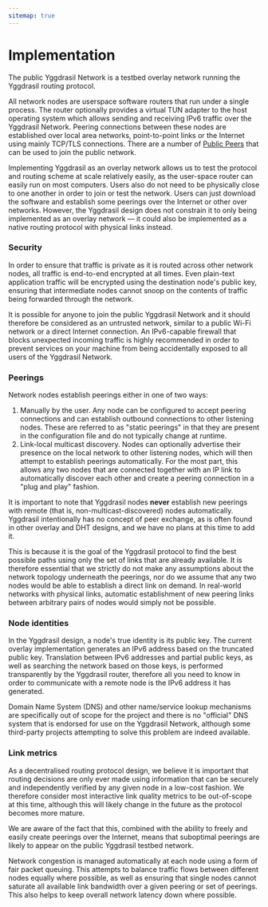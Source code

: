 ```yaml
---
sitemap: true
---
```


# Implementation

The public Yggdrasil Network is a testbed overlay network running the Yggdrasil routing protocol.

All network nodes are userspace software routers that run under a single process. The router optionally provides a virtual TUN adapter to the host operating system which allows sending and receiving IPv6 traffic over the Yggdrasil Network. Peering connections between these nodes are established over local area networks, point-to-point links or the Internet using mainly TCP/TLS connections. There are a number of [Public Peers](https://publicpeers.neilalexander.dev) that can be used to join the public network.

Implementing Yggdrasil as an overlay network allows us to test the protocol and routing scheme at scale relatively easily, as the user-space router can easily run on most computers. Users also do not need to be physically close to one another in order to join or test the network. Users can just download the software and establish some peerings over the Internet or other over networks. However, the Yggdrasil design does not constrain it to only being implemented as an overlay network — it could also be implemented as a native routing protocol with physical links instead.

### Security

In order to ensure that traffic is private as it is routed across other network nodes, all traffic is end-to-end encrypted at all times. Even plain-text application traffic will be encrypted using the destination node's public key, ensuring that intermediate nodes cannot snoop on the contents of traffic being forwarded through the network.

It is possible for anyone to join the public Yggdrasil Network and it should therefore be considered as an untrusted network, similar to a public Wi-Fi network or a direct Internet connection. An IPv6-capable firewall that blocks unexpected incoming traffic is highly recommended in order to prevent services on your machine from being accidentally exposed to all users of the Yggdrasil Network.

### Peerings

Network nodes establish peerings either in one of two ways:

1. Manually by the user. Any node can be configured to accept peering connections and can establish outbound connections to other listening nodes. These are referred to as "static peerings" in that they are present in the configuration file and do not typically change at runtime.
2. Link-local multicast discovery. Nodes can optionally advertise their presence on the local network to other listening nodes, which will then attempt to establish peerings automatically. For the most part, this allows any two nodes that are connected together with an IP link to automatically discover each other and create a peering connection in a "plug and play" fashion.

It is important to note that Yggdrasil nodes **never** establish new peerings with remote (that is, non-multicast-discovered) nodes automatically. Yggdrasil intentionally has no concept of peer exchange, as is often found in other overlay and DHT designs, and we have no plans at this time to add it.

This is because it is the goal of the Yggdrasil protocol to find the best possible paths using only the set of links that are already available. It is therefore essential that we strictly do not make any assumptions about the network topology underneath the peerings, nor do we assume that any two nodes would be able to establish a direct link on demand. In real-world networks with physical links, automatic establishment of new peering links between arbitrary pairs of nodes would simply not be possible.

### Node identities

In the Yggdrasil design, a node's true identity is its public key. The current overlay implementation generates an IPv6 address based on the truncated public key. Translation between IPv6 addresses and partial public keys, as well as searching the network based on those keys, is performed transparently by the Yggdrasil router, therefore all you need to know in order to communicate with a remote node is the IPv6 address it has generated.

Domain Name System (DNS) and other name/service lookup mechanisms are specifically out of scope for the project and there is no "official" DNS system that is endorsed for use on the Yggdrasil Network, although some third-party projects attempting to solve this problem are indeed available.

### Link metrics

As a decentralised routing protocol design, we believe it is important that routing decisions are only ever made using information that can be securely and independently verified by any given node in a low-cost fashion. We therefore consider most interactive link quality metrics to be out-of-scope at this time, although this will likely change in the future as the protocol becomes more mature.

We are aware of the fact that this, combined with the ability to freely and easily create peerings over the Internet, means that suboptimal peerings are likely to appear on the public Yggdrasil testbed network.

Network congestion is managed automatically at each node using a form of fair packet queuing. This attempts to balance traffic flows between different nodes equally where possible, as well as ensuring that single nodes cannot saturate all available link bandwidth over a given peering or set of peerings. This also helps to keep overall network latency down where possible.
